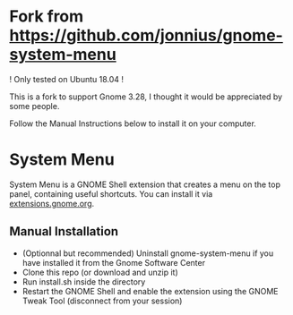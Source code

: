 # Fork from https://github.com/jonnius/gnome-system-menu

! Only tested on Ubuntu 18.04 !

This is a fork to support Gnome 3.28, I thought it would be appreciated by some people.

Follow the Manual Instructions below to install it on your computer.

# System Menu

System Menu is a GNOME Shell extension that creates a menu on the top panel, containing useful shortcuts. You can install it via [extensions.gnome.org](https://extensions.gnome.org/extension/1204/system-menu/).

## Manual Installation
- (Optionnal but recommended) Uninstall gnome-system-menu if you have installed it from the Gnome Software Center
- Clone this repo (or download and unzip it)
- Run install.sh inside the directory
- Restart the GNOME Shell and enable the extension using the GNOME Tweak Tool (disconnect from your session)
